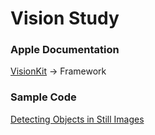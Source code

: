 
# Vision Study


### Apple Documentation


[VisionKit](https://developer.apple.com/documentation/visionkit) -> Framework





### Sample Code


[Detecting Objects in Still Images](https://developer.apple.com/documentation/vision/detecting_objects_in_still_images)

